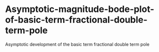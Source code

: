 # Asymptotic-magnitude-bode-plot-of-basic-term-fractional-double-term-pole
Asymptotic development of the basic term fractional double term pole
